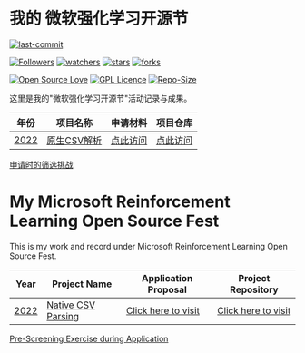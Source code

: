 # 我的 微软强化学习开源节

[![last-commit](https://img.shields.io/github/last-commit/HollowMan6/My-Microsoft-Reinforcement-Learning-Open-Source-Fest)](../../graphs/commit-activity)

[![Followers](https://img.shields.io/github/followers/HollowMan6?style=social)](https://github.com/HollowMan6?tab=followers)
[![watchers](https://img.shields.io/github/watchers/HollowMan6/My-Microsoft-Reinforcement-Learning-Open-Source-Fest?style=social)](../../watchers)
[![stars](https://img.shields.io/github/stars/HollowMan6/My-Microsoft-Reinforcement-Learning-Open-Source-Fest?style=social)](../../stargazers)
[![forks](https://img.shields.io/github/forks/HollowMan6/My-Microsoft-Reinforcement-Learning-Open-Source-Fest?style=social)](../../network/members)

[![Open Source Love](https://img.shields.io/badge/-%E2%9D%A4%20Open%20Source-Green?style=flat-square&logo=Github&logoColor=white&link=https://hollowman6.github.io/fund.html)](https://hollowman6.github.io/fund.html)
[![GPL Licence](https://img.shields.io/badge/license-GPL-blue)](https://opensource.org/licenses/GPL-3.0/)
[![Repo-Size](https://img.shields.io/github/repo-size/HollowMan6/My-Microsoft-Reinforcement-Learning-Open-Source-Fest.svg)](../../archive/master.zip)

这里是我的"微软强化学习开源节"活动记录与成果。

|  年份   |  项目名称 | 申请材料 | 项目仓库 |
|  ----  | ----  |  ----  | ----  |
| [2022](https://www.microsoft.com/en-us/research/academic-program/rl-open-source-fest/)  | [原生CSV解析](https://vowpalwabbit.org/rlos/2022/projects#native-csv-parsing) | [点此访问](proposal.md) | [点此访问](https://github.com/HollowMan6/vowpal_wabbit) |

[申请时的筛选挑战](https://github.com/HollowMan6/vowpal_wabbit/commit/41b6d4c4eef65b94734bd0c228fde2b15d8a2ff5)

# My Microsoft Reinforcement Learning Open Source Fest
This is my work and record under Microsoft Reinforcement Learning Open Source Fest.

|  Year   |  Project Name  |  Application Proposal  | Project Repository  |
|  ----  | ----  |  ----  | ----  |
| [2022](https://www.microsoft.com/en-us/research/academic-program/rl-open-source-fest/)  | [Native CSV Parsing](https://vowpalwabbit.org/rlos/2022/projects#native-csv-parsing) | [Click here to visit](proposal.md) | [Click here to visit](https://github.com/HollowMan6/vowpal_wabbit) |

[Pre-Screening Exercise during Application](https://github.com/HollowMan6/vowpal_wabbit/commit/41b6d4c4eef65b94734bd0c228fde2b15d8a2ff5)
